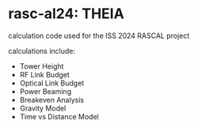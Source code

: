 # rasc-al24: THEIA
calculation code used for the ISS 2024 RASCAL project

calculations include:
- Tower Height
- RF Link Budget
- Optical Link Budget
- Power Beaming
- Breakeven Analysis
- Gravity Model
- Time vs Distance Model
